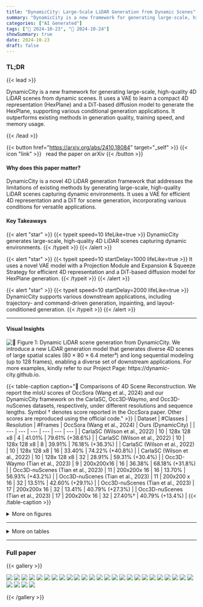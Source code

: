 ```yaml
---
title: "DynamicCity: Large-Scale LiDAR Generation from Dynamic Scenes"
summary: "DynamicCity is a new framework for generating large-scale, high-quality 4D LiDAR scenes from dynamic scenes. It uses a VAE to learn a compact 4D representation (HexPlane) and a DiT-based diffusion mod....."
categories: ["AI Generated"]
tags: ["🔖 2024-10-23", "🤗 2024-10-24"]
showSummary: true
date: 2024-10-23
draft: false
---
```


### TL;DR


{{< lead >}}

DynamicCity is a new framework for generating large-scale, high-quality 4D LiDAR scenes from dynamic scenes. It uses a VAE to learn a compact 4D representation (HexPlane) and a DiT-based diffusion model to generate the HexPlane, supporting various conditional generation applications.  It outperforms existing methods in generation quality, training speed, and memory usage.

{{< /lead >}}


{{< button href="https://arxiv.org/abs/2410.18084" target="_self" >}}
{{< icon "link" >}} &nbsp; read the paper on arXiv
{{< /button >}}

#### Why does this paper matter?
DynamicCity is a novel 4D LiDAR generation framework that addresses the limitations of existing methods by generating large-scale, high-quality LiDAR scenes capturing dynamic environments. It uses a VAE for efficient 4D representation and a DiT for scene generation, incorporating various conditions for versatile applications.
#### Key Takeaways

{{< alert "star" >}}
{{< typeit speed=10 lifeLike=true >}} DynamicCity generates large-scale, high-quality 4D LiDAR scenes capturing dynamic environments. {{< /typeit >}}
{{< /alert >}}

{{< alert "star" >}}
{{< typeit speed=10 startDelay=1000 lifeLike=true >}} It uses a novel VAE model with a Projection Module and Expansion & Squeeze Strategy for efficient 4D representation and a DiT-based diffusion model for HexPlane generation. {{< /typeit >}}
{{< /alert >}}

{{< alert "star" >}}
{{< typeit speed=10 startDelay=2000 lifeLike=true >}} DynamicCity supports various downstream applications, including trajectory- and command-driven generation, inpainting, and layout-conditioned generation. {{< /typeit >}}
{{< /alert >}}

------
#### Visual Insights



![](figures/figures_1_0.png "🔼 Figure 1: Dynamic LiDAR scene generation from DynamicCity. We introduce a new LiDAR generation model that generates diverse 4D scenes of large spatial scales (80 × 80 × 6.4 meter³) and long sequential modeling (up to 128 frames), enabling a diverse set of downstream applications. For more examples, kindly refer to our Project Page: https://dynamic-city.github.io.")





{{< table-caption caption="🔽 Comparisons of 4D Scene Reconstruction. We report the mIoU scores of OccSora (Wang et al., 2024) and our DynamicCity framework on the CarlaSC, Occ3D-Waymo, and Occ3D-nuScenes datasets, respectively, under different resolutions and sequence lengths. Symbol † denotes score reported in the OccSora paper. Other scores are reproduced using the official code." >}}
| Dataset | #Classes | Resolution | #Frames | OccSora (Wang et al., 2024) | Ours (DynamicCity) |
| --- | --- | --- | --- | --- | --- |
| CarlaSC (Wilson et al., 2022) | 10 | 128x 128 x8 | 4 | 41.01% | 79.61% (+38.6%) |
| CarlaSC (Wilson et al., 2022) | 10 | 128x 128 x8 | 8 | 39.91% | 76.18% (+36.3%) |
| CarlaSC (Wilson et al., 2022) | 10 | 128x 128 x8 | 16 | 33.40% | 74.22% (+40.8%) |
| CarlaSC (Wilson et al., 2022) | 10 | 128x 128 x8 | 32 | 28.91% | 59.31% (+30.4%) |
| Occ3D-Waymo (Tian et al., 2023) | 9 | 200x200x16 | 16 | 36.38% | 68.18% (+31.8%) |
| Occ3D-nuScenes (Tian et al., 2023) | 11 | 200x200x 16 | 16 | 13.70% | 56.93% (+43.2%) |
| Occ3D-nuScenes (Tian et al., 2023) | 11 | 200x200 x 16 | 32 | 13.51% | 42.60% (+29.1%) |
| Occ3D-nuScenes (Tian et al., 2023) | 17 | 200x200x 16 | 32 | 13.41% | 40.79% (+27.3%) |
| Occ3D-nuScenes (Tian et al., 2023) | 17 | 200x200x 16 | 32 | 27.40%† | 40.79% (+13.4%) |
{{< /table-caption >}}





<details>
<summary>More on figures
</summary>


![](figures/figures_4_0.png "🔼 Pipeline of dynamic LiDAR scene generation. Our DynamicCity framework consists of two key procedures: (a) Encoding HexPlane with an VAE architecture (cf. Sec. 4.1), and (b) 4D Scene Generation with HexPlane DiT (cf. Sec. 4.2).")

![](figures/figures_5_0.png "🔼 Figure 3: VAE for Encoding 4D LIDAR Scenes. We use HexPlane H as the 4D representation.  fo and go are convolution-based networks with downsampling and upsampling operations, respectively. h(.) denotes the projection network based on transformer modules.")

![](figures/figures_6_0.png "🔼 Figure 2: Pipeline of dynamic LiDAR scene generation. Our DynamicCity framework consists of two key procedures: (a) Encoding HexPlane with an VAE architecture (cf. Sec. 4.1), and (b) 4D Scene Generation with HexPlane DiT (cf. Sec. 4.2).")

![](figures/figures_6_1.png "🔼 Figure 5: Condition Injection for DiT")

![](figures/figures_8_0.png "🔼 Figure 6: Dynamic Scene Generation Results. We provide unconditional generation scenes from the 1st, 8th, and 16th frames on Occ3D-Waymo (Left) and CarlaSC (Right), respectively. Kindly refer to the Appendix for complete sequential scenes and longer temporal modeling examples.")

![](figures/figures_9_0.png "🔼 Figure 7: Dynamic Scene Generation Applications. We demonstrate the capability of our model on a diverse set of downstream tasks. We show the 1st, 8th, and 16th frames for simplicity. Kindly refer to the Appendix for complete sequential scenes and longer temporal modeling examples.")

![](figures/figures_20_0.png "🔼 Figure 8: Unconditional Dynamic Scene Generation Results. We provide qualitative examples of a total of 16 consectutive frames generated by DynamicCity on the Occ3D-Waymo (Tian et al., 2023) dataset. Best viewed in colors and zoomed-in for additional details.")

![](figures/figures_21_0.png "🔼 Figure 8: Unconditional Dynamic Scene Generation Results. We provide qualitative examples of a total of 16 consectutive frames generated by DynamicCity on the Occ3D-Waymo (Tian et al., 2023) dataset. Best viewed in colors and zoomed-in for additional details.")

![](figures/figures_22_0.png "🔼 Figure 10: HexPlane-Guided Generation Results. We provide qualitative examples of a total of 64 consectutive frames generated by DynamicCity on the Occ3D-Waymo (Tian et al., 2023) dataset. Best viewed in colors and zoomed-in for additional details.")

![](figures/figures_23_0.png "🔼 Figure 1: Dynamic LiDAR scene generation from DynamicCity. We introduce a new LiDAR generation model that generates diverse 4D scenes of large spatial scales (80 × 80 × 6.4 meter³) and long sequential modeling (up to 128 frames), enabling a diverse set of downstream applications. For more examples, kindly refer to our Project Page: https://dynamic-city.github.io.")

![](figures/figures_24_0.png "🔼 Figure 12: Command-Guided Scene Generation Results. We provide qualitative examples of a total of 16 consectutive frames generated under the command RIGHT by DynamicCity on the CarlaSC (Wilson et al., 2022) dataset. Best viewed in colors and zoomed-in for additional details.")

![](figures/figures_25_0.png "🔼 Figure 13: Trajectory-Guided Scene Generation Results. We provide qualitative examples of a total of 16 consectutive frames generated by DynamicCity on the CarlaSC (Wilson et al., 2022) dataset. Best viewed in colors and zoomed-in for additional details.")

![](figures/figures_26_0.png "🔼 Figure 14: Dynamic Inpainting Results. We provide qualitative examples of a total of 16 consecutive frames generated by DynamicCity on the CarlaSC (Wilson et al., 2022) dataset. Best viewed in colors and zoomed-in for additional details.")

![](figures/figures_27_0.png "🔼 Figure 15: Comparisons of Dynamic Scene Generation. We provide qualitative examples of a total of 16 consecutive frames generated by OccSora (Wang et al., 2024) and our proposed DynamicCity framework on the CarlaSC (Wilson et al., 2022) dataset. Best viewed in colors and zoomed-in for additional details.")


</details>

------







<details>
<summary>More on tables
</summary>


{{< table-caption caption="🔽 Comparisons of 4D Scene Generation. We report the Inception Score (IS), Fréchet Inception Distance (FID), Kernel Inception Distance (KID), and the Precision (P) and Recall (R) rates of SemCity (Lee et al., 2024), OccSora (Wang et al., 2024), and our DynamicCity framework on the CarlaSC and Occ3D-Waymo datasets, respectively, in both the 2D and 3D spaces." >}}
| Dataset | Method | #Frames | Metric2D | Metric2D | Metric2D | Metric2D | Metric2D | Metric⌀D | Metric⌀D | Metric⌀D | Metric⌀D | Metric⌀D |
| --- | --- | --- | --- | --- | --- | --- | --- | --- | --- | --- | --- | --- |
| Dataset | Method | #Frames | IS ↑ | FID⌀ ↓ | KID2D ↓ | P↑ | R↑ | IS ↑ | FID- ↓ | KID3D↓ | P↑ | R⌀ ↑ |
| CarlaSC (Wilson et al., 2022) | OccSora Ours | 16 | 2.492 | 25.08 | 0.013 | 0.115 | 0.008 | 2.257 | 1559 | 52.72 | 0.380 | 0.151 |
| CarlaSC (Wilson et al., 2022) | OccSora Ours | 16 | 2.498 | 10.95 | 0.002 | 0.238 | 0.066 | 2.331 | 354.2 | 19.10 | 0.460 | 0.170 |
| Occ3D-Waymo (Tian et al., 2023) | OccSora Ours | 16 | 1.926 | 82.43 | 0.094 | 0.227 | 0.014 | 3.129 | 3140 | 12.20 | 0.384 | 0.001 |
| Occ3D-Waymo (Tian et al., 2023) | OccSora Ours | 16 | 1.945 | 7.138 | 0.003 | 0.617 | 0.096 | 3.206 | 1806 | 77.71 | 0.494 | 0.026 |
{{< /table-caption >}}

{{< table-caption caption="🔽 Table 3: Ablation Study on VAE Network Structures. We report the mIoU scores, training time (second-per-iteration), and training-time memory consumption (VRAM) of different Encoder and Decoder configurations on CarlaSC and Occ3D-Waymo, respectively. Note that 'ESS' denotes 'Expansion & Squeeze'. The best and second-best values are in bold and underlined." >}}
| Encoder | Decoder | CarlaSC | CarlaSC | CarlaSC | Occ3D-Waymo | Occ3D-Waymo | Occ3D-Waymo |
| --- | --- | --- | --- | --- | --- | --- | --- |
| Encoder | Decoder | mIoU↑ | Time (s)↓ | VRAM (G)↓ | mIoU↑ | Time (s)↓ | VRAM (G)↓ |
| Average Pooling Average Pooling | Query | 60.97% | 0.236 | 12.46 | 49.37% | 1.563 | 69.66 |
| Average Pooling Average Pooling | ESS | 68.02% | 0.143 | 4.27 | 55.72% | 0.758 | 20.31 |
| Projection Projection | Query | 68.73% | 0.292 | 13.59 | 61.93% | 2.128 | 73.15 |
| Projection Projection | ESS | 74.22% | 0.205 | 5.92 | 62.57% | 1.316 | 25.92 |
{{< /table-caption >}}

{{< table-caption caption="🔽 Table 3: Ablation Study on VAE Network Structures. We report the mIoU scores, training time (second-per-iteration), and training-time memory consumption (VRAM) of different Encoder and Decoder configurations on CarlaSC and Occ3D-Waymo, respectively. Note that 'ESS' denotes 'Expansion & Squeeze'. The best and second-best values are in bold and underlined." >}}
| D.S. Rates | D.S. Rates | D.S. Rates | D.S. Rates | CarlaSC | CarlaSC | CarlaSC | CarlaSC | Occ3D-Waymo | Occ3D-Waymo | Occ3D-Waymo | Occ3D-Waymo |
| --- | --- | --- | --- | --- | --- | --- | --- | --- | --- | --- | --- |
| dT | dx | dy | dz | C.R.↑ | mIoU↑ | Time (s)↓ | VRAM (G)↓ | C.R.↑ | mIoU↑ | Time (s)↓ | VRAM (G)↓ |
| 1 | 1 | 1 | 1 | 5.78% | 84.67% | 1.149 | 21.63 | Out-of-Memory | Out-of-Memory | Out-of-Memory | >80 |
| 1 | 2 | 2 | 1 | 17.96% | 76.05% | 0.289 | 8.49 | 38.42% | 63.30% | 1.852 | 32.82 |
| 2 | 2 | 2 | 2 | 23.14% | 74.22% | 0.205 | 5.92 | 48.25% | 62.37% | 0.935 | 24.9 |
| 2 | 4 | 4 | 2 | 71.86% | 65.15% | 0.199 | 4.00 | 153.69% | 58.13% | 0.877 | 22.30 |
{{< /table-caption >}}

{{< table-caption caption="🔽 Table 1: Comparisons of 4D Scene Reconstruction. We report the mIoU scores of OccSora (Wang et al., 2024) and our DynamicCity framework on the CarlaSC, Occ3D-Waymo, and Occ3D-nuScenes datasets, respectively, under different resolutions and sequence lengths. Symbol † denotes score reported in the OccSora paper. Other scores are reproduced using the official code." >}}
| Class | CarlaSC | Occ3D-Waymo | Occ3D-nuScenes |
| --- | --- | --- | --- |
| Building | Building | Building | Manmade |
| Barrier | Barrier, Wall, Guardrail | - | Barrier |
| Other | Other, Sky, Bridge, Rail track, Static, Dynamic, Water | General Object | General Object |
| Pedestrian | Pedestrian | Pedestrian | Pedestrian |
| Pole | Pole, Traffic sign, Traffic light | Sign, Traffic light, Pole, Construction Cone | Traffic cone |
| Road | Road, Roadlines | Road | Drivable surface |
| Ground | Ground, Terrain | - | Other flat, Terrain |
| Sidewalk | Sidewalk | Sidewalk | Sidewalk |
| Vegetation | Vegetation | Vegetation, Tree trunk | Vegetation |
| Vehicle | Vehicle | Vehicle | Bus, Car, Construction vehicle, Trailer, Truck |
| Bicycle | - | Bicyclist, Bicycle, Motorcycle | Bicycle, Motorcycle |
{{< /table-caption >}}


</details>

------



### Full paper

{{< gallery >}}

  <img src="paper_images/1.png" class="grid-w50 md:grid-w33 xl:grid-w25" />

  <img src="paper_images/2.png" class="grid-w50 md:grid-w33 xl:grid-w25" />

  <img src="paper_images/3.png" class="grid-w50 md:grid-w33 xl:grid-w25" />

  <img src="paper_images/4.png" class="grid-w50 md:grid-w33 xl:grid-w25" />

  <img src="paper_images/5.png" class="grid-w50 md:grid-w33 xl:grid-w25" />

  <img src="paper_images/6.png" class="grid-w50 md:grid-w33 xl:grid-w25" />

  <img src="paper_images/7.png" class="grid-w50 md:grid-w33 xl:grid-w25" />

  <img src="paper_images/8.png" class="grid-w50 md:grid-w33 xl:grid-w25" />

  <img src="paper_images/9.png" class="grid-w50 md:grid-w33 xl:grid-w25" />

  <img src="paper_images/10.png" class="grid-w50 md:grid-w33 xl:grid-w25" />

  <img src="paper_images/11.png" class="grid-w50 md:grid-w33 xl:grid-w25" />

  <img src="paper_images/12.png" class="grid-w50 md:grid-w33 xl:grid-w25" />

  <img src="paper_images/13.png" class="grid-w50 md:grid-w33 xl:grid-w25" />

  <img src="paper_images/14.png" class="grid-w50 md:grid-w33 xl:grid-w25" />

  <img src="paper_images/15.png" class="grid-w50 md:grid-w33 xl:grid-w25" />

  <img src="paper_images/16.png" class="grid-w50 md:grid-w33 xl:grid-w25" />

  <img src="paper_images/17.png" class="grid-w50 md:grid-w33 xl:grid-w25" />

  <img src="paper_images/18.png" class="grid-w50 md:grid-w33 xl:grid-w25" />

  <img src="paper_images/19.png" class="grid-w50 md:grid-w33 xl:grid-w25" />

  <img src="paper_images/20.png" class="grid-w50 md:grid-w33 xl:grid-w25" />

  <img src="paper_images/21.png" class="grid-w50 md:grid-w33 xl:grid-w25" />

  <img src="paper_images/22.png" class="grid-w50 md:grid-w33 xl:grid-w25" />

  <img src="paper_images/23.png" class="grid-w50 md:grid-w33 xl:grid-w25" />

  <img src="paper_images/24.png" class="grid-w50 md:grid-w33 xl:grid-w25" />

  <img src="paper_images/25.png" class="grid-w50 md:grid-w33 xl:grid-w25" />

  <img src="paper_images/26.png" class="grid-w50 md:grid-w33 xl:grid-w25" />

  <img src="paper_images/27.png" class="grid-w50 md:grid-w33 xl:grid-w25" />

  <img src="paper_images/28.png" class="grid-w50 md:grid-w33 xl:grid-w25" />

  <img src="paper_images/29.png" class="grid-w50 md:grid-w33 xl:grid-w25" />

{{< /gallery >}}